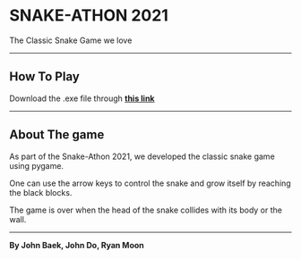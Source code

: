 # SNAKE-ATHON 2021 #

The Classic Snake Game we love

---

## How To Play ##
Download the .exe file through **[this link](https://github.com/ryan-kanghyun-moon/2021-snakathon/raw/main/dist/window.exe)** 





---

## About The game ##
As part of the Snake-Athon 2021, we developed the classic snake game using pygame. 

One can use the arrow keys to control the snake and grow itself by reaching the black blocks.

The game is over when the head of the snake collides with its body or the wall.

---

**By John Baek, John Do, Ryan Moon**
